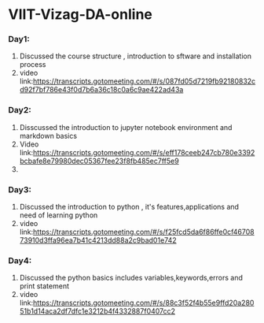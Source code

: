 # VIIT-Vizag-DA-online
### Day1:
  1. Discussed the course structure , introduction to sftware and installation process
  2. video link:https://transcripts.gotomeeting.com/#/s/087fd05d7219fb92180832cd92f7bf786e43f0d7b6a36c18c0a6c9ae422ad43a
  
### Day2:
  1. Disscussed the introduction to jupyter notebook environment and markdown basics
  2. Video link:https://transcripts.gotomeeting.com/#/s/eff178ceeb247cb780e3392bcbafe8e79980dec05367fee23f8fb485ec7ff5e9
  3. 
### Day3:
  1. Discussed the introduction to python , it's features,applications and need of learning python
  2. video link:https://transcripts.gotomeeting.com/#/s/f25fcd5da6f86ffe0cf4670873910d3ffa96ea7b41c4213dd88a2c9bad01e742
### Day4:
  1. Discussed the python basics includes variables,keywords,errors and print statement
  2. video link:https://transcripts.gotomeeting.com/#/s/88c3f52f4b55e9ffd20a28051b1d14aca2df7dfc1e3212b4f4332887f0407cc2
